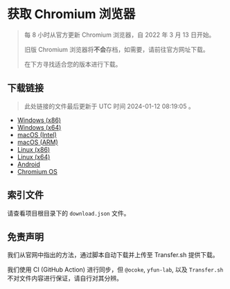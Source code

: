 # 获取 Chromium 浏览器

> 每 8 小时从官方更新 Chromium 浏览器，自 2022 年 3 月 13 日开始。
> 
> 旧版 Chromium 浏览器将**不会**存档，如需要，请前往官方网址下载。
>
> 在下方寻找适合您的版本进行下载。

## 下载链接

> 此处链接的文件最后更新于 UTC 时间 2024-01-12 08:19:05
。

- [Windows (x86)]()
- [Windows (x64)]()
- [macOS (Intel)]()
- [macOS (ARM)]()
- [Linux (x86)]()
- [Linux (x64)]()
- [Android]()
- [Chromium OS]()

## 索引文件

请查看项目根目录下的 `download.json` 文件。

## 免责声明

我们从官网中指出的方法，通过脚本自动下载并上传至 Transfer.sh 提供下载。

我们使用 CI (GitHub Action) 进行同步，但 `@ocoke`, `yfun-lab`, 以及 `Transfer.sh` 不对文件内容进行保证，请自行对其分辨。

